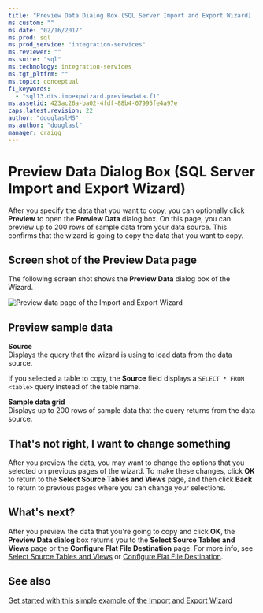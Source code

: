 ```yaml
---
title: "Preview Data Dialog Box (SQL Server Import and Export Wizard) | Microsoft Docs"
ms.custom: ""
ms.date: "02/16/2017"
ms.prod: sql
ms.prod_service: "integration-services"
ms.reviewer: ""
ms.suite: "sql"
ms.technology: integration-services
ms.tgt_pltfrm: ""
ms.topic: conceptual
f1_keywords: 
  - "sql13.dts.impexpwizard.previewdata.f1"
ms.assetid: 423ac26a-ba02-4fdf-88b4-07995fe4a97e
caps.latest.revision: 22
author: "douglaslMS"
ms.author: "douglasl"
manager: craigg
---
```

# Preview Data Dialog Box (SQL Server Import and Export Wizard)
  After you specify the data that you want to copy, you can optionally click **Preview** to open the **Preview Data** dialog box. On this page, you can preview up to 200 rows of sample data from your data source. This confirms that the wizard is going to copy the data that you want to copy.
  
## Screen shot of the Preview Data page 
 The following screen shot shows the **Preview Data** dialog box of the Wizard.  
 
![Preview data page of the Import and Export Wizard](../../integration-services/import-export-data/media/preview-data.png "Preview data page of the Import and Export Wizard")  
  
## Preview sample data  
 **Source**  
Displays the query that the wizard is using to load data from the data source.

If you selected a table to copy, the **Source** field displays a `SELECT * FROM <table>` query instead of the table name. 
  
 **Sample data grid**  
 Displays up to 200 rows of sample data that the query returns from the data source.  


## That's not right, I want to change something
After you preview the data, you may want to change the options that you selected on previous pages of the wizard. To make these changes, click **OK** to return to the  **Select Source Tables and Views** page, and then click **Back** to return to previous pages where you can change your selections.

## What's next?  
 After you preview the data that you're going to copy and click **OK**, the **Preview Data dialog** box returns you to the **Select Source Tables and Views** page or the **Configure Flat File Destination** page. For more info, see [Select Source Tables and Views](../../integration-services/import-export-data/select-source-tables-and-views-sql-server-import-and-export-wizard.md) or [Configure Flat File Destination](../../integration-services/import-export-data/configure-flat-file-destination-sql-server-import-and-export-wizard.md).  
 
 ## See also
[Get started with this simple example of the Import and Export Wizard](../../integration-services/import-export-data/get-started-with-this-simple-example-of-the-import-and-export-wizard.md)
